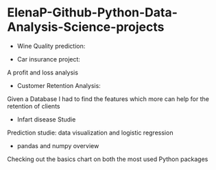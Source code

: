 # ElenaP-Github-Python-Data-Analysis-Science-projects

- Wine Quality prediction:



- Car insurance project:

A profit and loss analysis 

- Customer Retention Analysis:

Given a Database I had to find the features which more can help for the retention of clients

- Infart disease Studie

Prediction studie: data visualization and logistic regression

- pandas and numpy overview

Checking out the basics chart on both the most used Python packages
